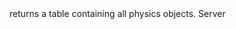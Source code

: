 <function name="GetObjectList" parent="IPhysicsEnvironment" type="classfunc">
	<description>
		returns a table containing all physics objects.
		<added version="0.7"></added>
	</description>
	<realm>Server</realm>
	<args>
	</args>
	<rets>
		<ret name="" type="table"></ret>
	</rets>
</function>